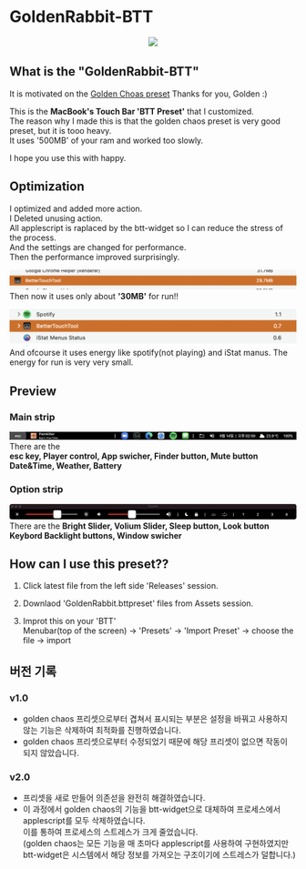 # GoldenRabbit-BTT
<p align="center">
<img width="400px" src="https://i.imgur.com/kyS3DFB.png"/>
</p>

## What is the "GoldenRabbit-BTT"
It is motivated on the [Golden Choas preset](https://community.folivora.ai/t/goldenchaos-btt-the-complete-touch-bar-ui-replacement/1281)
Thanks for you, Golden :)


This is the __MacBook's Touch Bar 'BTT Preset'__ that I customized.\
The reason why I made this is that the golden chaos preset is very good preset, but it is tooo heavy.\
It uses '500MB' of your ram and worked too slowly.

I hope you use this with happy.


## Optimization

I optimized and added more action.\
I Deleted unusing action.\
All applescript is raplaced by the btt-widget so I can reduce the stress of the process.\
And the settings are changed for performance.\
Then the performance improved surprisingly.

![rma usage](./images/ram.png)
Then now it uses only about __'30MB'__ for run!!

![energy usage](./images/energy.png)
And ofcourse it uses energy like spotify(not playing) and iStat manus.
The energy for run is very very small.



## Preview

### __Main strip__
![main2](./images/main2.png)
There are the\
__esc key, Player control, App swicher, Finder button, Mute button\
Date&Time, Weather, Battery__


### __Option strip__
![option](./images/option.png)
There are the __Bright Slider, Volium Slider, Sleep button, Look button\
Keybord Backlight buttons, Window swicher__



## How can I use this preset??
1. Click latest file from the left side 'Releases' session.

2. Downlaod 'GoldenRabbit.bttpreset' files from Assets session.
     
3. Improt this on your 'BTT'\
   Menubar(top of the screen) -> 'Presets' -> 'Import Preset' -> choose the file -> import
   
   
## 버전 기록
### v1.0
- golden chaos 프리셋으로부터 겹쳐서 표시되는 부분은 설정을 바꿔고 사용하지 않는 기능은 삭제하여 최적화를 진행하였습니다.
- golden chaos 프리셋으로부터 수정되었기 때문에 해당 프리셋이 없으면 작동이 되지 않았습니다.

### v2.0
- 프리셋을 새로 만들어 의존섣을 완전히 해결하였습니다.
- 이 과정에서 golden chaos의 기능을 btt-widget으로 대체하여 프로세스에서 applescript를 모두 삭제하였습니다.\
  이를 통하여 프로세스의 스트레스가 크게 줄었습니다.\
  (golden chaos는 모든 기능을 매 초마다 applescript를 사용하여 구현하였지만 btt-widget은 시스템에서 해당 정보를 가져오는 구조이기에 스트레스가 덜합니다.)
